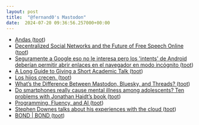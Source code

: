 ```yaml
---
layout: post
title:  "@fernand0's Mastodon"
date:  2024-07-20 09:36:56.257000+00:00
---
```

*  [Andas ](https://www.flickr.com/photos/fernand0/53840983959) ([toot](https://mastodon.social/@fernand0/112818141019850459))
*  [Decentralized Social Networks and the Future of Free Speech Online ](https://arxiv.org/abs/2406.0693) ([toot](https://mastodon.social/@fernand0/112817786289108423))
*  [Seguramente a Google eso no le interesa pero los &#39;intents&#39; de Android deberían permitir abrir enlaces en el navegador en modo incógnito ](https://mastodon.social/@fernand0/112817480395123141) ([toot](https://mastodon.social/@fernand0/112817480395123141))
*  [A Long Guide to Giving a Short Academic Talk ](https://benjaminnoble.org/blog/short-tal) ([toot](https://mastodon.social/@fernand0/112816230496668938))
*  [Los hijos crecen. ](https://avecesunafoto.wordpress.com/2024/07/19/los-hijos-crecen) ([toot](https://mastodon.social/@fernand0/112814417756577776))
*  [What’s the Difference Between Mastodon, Bluesky, and Threads? ](https://www.eff.org/deeplinks/2024/06/whats-difference-between-mastodon-bluesky-and-thread) ([toot](https://mastodon.social/@fernand0/112814257590351351))
*  [Do smartphones really cause mental illness among adolescents? Ten problems with Jonathan Haidt’s book ](https://blogs.lse.ac.uk/parenting4digitalfuture/2024/05/15/haidt) ([toot](https://mastodon.social/@fernand0/112814081145213114))
*  [Programming, Fluency, and AI ](https://www.oreilly.com/radar/programming-fluency-and-ai) ([toot](https://mastodon.social/@fernand0/112813865764406692))
*  [Stephen Downes talks about his experiences with the cloud ](https://archive.reclaim.tv/w/tysi8Am5SUHW27Baz11Ma) ([toot](https://mastodon.social/@fernand0/112813685318610329))
*  [BOND \| BOND ](https://www.bondcap.com/reports/ai) ([toot](https://mastodon.social/@fernand0/112812979603597681))
